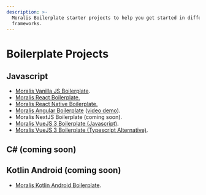```yaml
---
description: >-
  Moralis Boilerplate starter projects to help you get started in different
  frameworks.
---
```


# Boilerplate Projects

## Javascript

* [Moralis Vanilla JS Boilerplate](https://github.com/MoralisWeb3/demo-apps/tree/main/moralis-vanilla-boilerplate).
* [Moralis React Boilerplate.](https://github.com/ethereum-boilerplate/ethereum-boilerplate)
* [Moralis React Native Boilerplate.](https://github.com/MoralisWeb3/demo-apps/tree/main/react-native-boilerplate)
* [Moralis Angular Boilerplate](https://github.com/MoralisWeb3/demo-apps/tree/main/moralis-angular-app) ([video demo](https://www.youtube.com/watch?v=3WU8ple4zsM)).
* Moralis NextJS Boilerplate (coming soon).
* [Moralis VueJS 3 Boilerplate (Javascript)](https://github.com/MoralisWeb3/demo-apps/tree/main/moralis-vue3-boilerplate).
* [Moralis VueJS 3 Boilerplate (Typescript Alternative)](https://github.com/MoralisWeb3/demo-apps/tree/main/vue3-boiler-plate).

## C# (coming soon)

## Kotlin Android (coming soon)
* [Moralis Kotlin Android Boilerplate](https://github.com/mobilekosmos/moralis-sdk-android).

